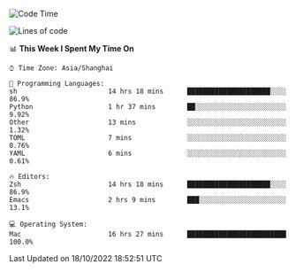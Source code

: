 <!--START_SECTION:waka-->
![Code Time](http://img.shields.io/badge/Code%20Time-923%20hrs%2030%20mins-blue)

![Lines of code](https://img.shields.io/badge/From%20Hello%20World%20I%27ve%20Written-23%20Thousand%20lines%20of%20code-blue)

📊 **This Week I Spent My Time On** 

```text
⌚︎ Time Zone: Asia/Shanghai

💬 Programming Languages: 
sh                       14 hrs 18 mins      █████████████████████░░░░   86.9% 
Python                   1 hr 37 mins        ██░░░░░░░░░░░░░░░░░░░░░░░   9.92% 
Other                    13 mins             ░░░░░░░░░░░░░░░░░░░░░░░░░   1.32% 
TOML                     7 mins              ░░░░░░░░░░░░░░░░░░░░░░░░░   0.76% 
YAML                     6 mins              ░░░░░░░░░░░░░░░░░░░░░░░░░   0.61%

🔥 Editors: 
Zsh                      14 hrs 18 mins      █████████████████████░░░░   86.9% 
Emacs                    2 hrs 9 mins        ███░░░░░░░░░░░░░░░░░░░░░░   13.1%

💻 Operating System: 
Mac                      16 hrs 27 mins      █████████████████████████   100.0%

```


 Last Updated on 18/10/2022 18:52:51 UTC
<!--END_SECTION:waka-->

